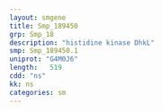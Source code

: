 ```yaml
---
layout: smgene
title: Smp_189450
grp: Smp_18
description: "histidine kinase DhkL"
smp: Smp_189450.1
uniprot: "G4M0J6"
length:   519
cdd: "ns"
kk: ns
categories: sm
---
```

